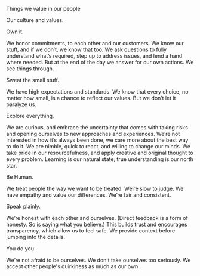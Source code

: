 Things we value in our people

Our culture and values.

Own it.

We honor commitments, to each other and our customers. We know our stuff, and if we don’t, we know that too. We ask questions to fully understand what’s required, step up to address issues, and lend a hand where needed. But at the end of the day we answer for our own actions. We see things through.

Sweat the small stuff.

We have high expectations and standards. We know that every choice, no matter how small, is a chance to reflect our values. But we don’t let it paralyze us.

Explore everything.

We are curious, and embrace the uncertainty that comes with taking risks and opening ourselves to new approaches and experiences. We’re not interested in how it’s always been done, we care more about the best way to do it. We are nimble, quick to react, and willing to change our minds. We take pride in our resourcefulness, and apply creative and original thought to every problem. Learning is our natural state; true understanding is our north star.

Be Human.

We treat people the way we want to be treated. We’re slow to judge. We have empathy and value our differences. We’re fair and consistent.

Speak plainly.

We’re honest with each other and ourselves. (Direct feedback is a form of honesty. So is saying what you believe.) This builds trust and encourages transparency, which allow us to feel safe. We provide context before jumping into the details.

You do you.

We’re not afraid to be ourselves. We don’t take ourselves too seriously. We accept other people's quirkiness as much as our own.
 
